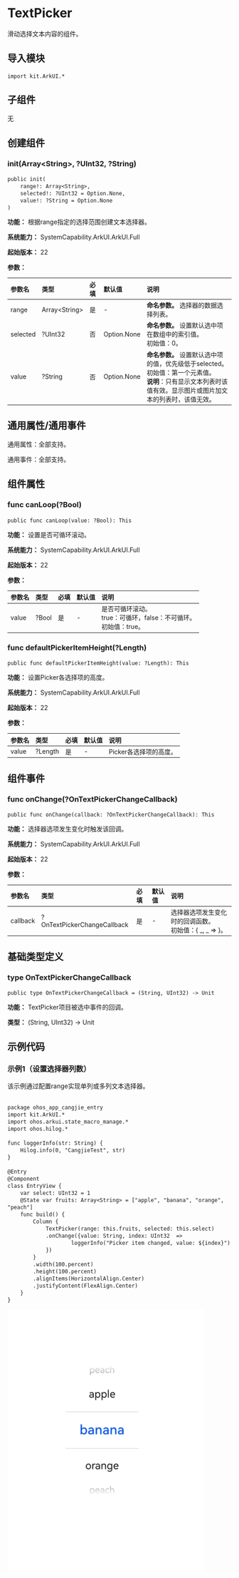 # TextPicker

滑动选择文本内容的组件。

## 导入模块

```cangjie
import kit.ArkUI.*
```

## 子组件

无

## 创建组件

### init(Array\<String>, ?UInt32, ?String)

```cangjie
public init(
    range!: Array<String>,
    selected!: ?UInt32 = Option.None,
    value!: ?String = Option.None
)
```

**功能：** 根据range指定的选择范围创建文本选择器。

**系统能力：** SystemCapability.ArkUI.ArkUI.Full

**起始版本：** 22

**参数：**

|参数名|类型|必填|默认值|说明|
|:---|:---|:---|:---|:---|
|range|Array\<String>|是|-|**命名参数。** 选择器的数据选择列表。|
|selected|?UInt32|否|Option.None| **命名参数。** 设置默认选中项在数组中的索引值。<br>初始值：0。|
|value|?String|否|Option.None| **命名参数。** 设置默认选中项的值，优先级低于selected。<br>初始值：第一个元素值。<br>**说明**：只有显示文本列表时该值有效。显示图片或图片加文本的列表时，该值无效。|

## 通用属性/通用事件

通用属性：全部支持。

通用事件：全部支持。

## 组件属性

### func canLoop(?Bool)

```cangjie
public func canLoop(value: ?Bool): This
```

**功能：** 设置是否可循环滚动。

**系统能力：** SystemCapability.ArkUI.ArkUI.Full

**起始版本：** 22

**参数：**

|参数名|类型|必填|默认值|说明|
|:---|:---|:---|:---|:---|
|value|?Bool|是|-|是否可循环滚动。<br>true：可循环，false：不可循环。<br>初始值：true。|

### func defaultPickerItemHeight(?Length)

```cangjie
public func defaultPickerItemHeight(value: ?Length): This
```

**功能：** 设置Picker各选择项的高度。

**系统能力：** SystemCapability.ArkUI.ArkUI.Full

**起始版本：** 22

**参数：**

|参数名|类型|必填|默认值|说明|
|:---|:---|:---|:---|:---|
|value|?Length|是|-|Picker各选择项的高度。|

## 组件事件

### func onChange(?OnTextPickerChangeCallback)

```cangjie
public func onChange(callback: ?OnTextPickerChangeCallback): This
```

**功能：** 选择器选项发生变化时触发该回调。

**系统能力：** SystemCapability.ArkUI.ArkUI.Full

**起始版本：** 22

**参数：**

|参数名|类型|必填|默认值|说明|
|:---|:---|:---|:---|:---|
|callback|?OnTextPickerChangeCallback|是|-|选择器选项发生变化时的回调函数。<br>初始值：{ _, _ => }。|

## 基础类型定义

### type OnTextPickerChangeCallback

```cangjie
public type OnTextPickerChangeCallback = (String, UInt32) -> Unit
```

**功能：** TextPicker项目被选中事件的回调。

**类型：** (String, UInt32) -> Unit


## 示例代码

### 示例1（设置选择器列数）

该示例通过配置range实现单列或多列文本选择器。

<!-- run -->

```cangjie

package ohos_app_cangjie_entry
import kit.ArkUI.*
import ohos.arkui.state_macro_manage.*
import ohos.hilog.*

func loggerInfo(str: String) {
    Hilog.info(0, "CangjieTest", str)
}

@Entry
@Component
class EntryView {
    var select: UInt32 = 1
    @State var fruits: Array<String> = ["apple", "banana", "orange", "peach"]
    func build() {
        Column {
            TextPicker(range: this.fruits, selected: this.select)
            .onChange({value: String, index: UInt32  =>
                    loggerInfo("Picker item changed, value: ${index}")
            })
        }
        .width(100.percent)
        .height(100.percent)
        .alignItems(HorizontalAlign.Center)
        .justifyContent(FlexAlign.Center)
    }
}
```

![textpicker](figures/textpicker.gif)
